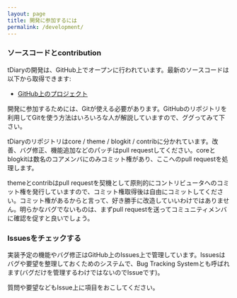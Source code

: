```yaml
---
layout: page
title: 開発に参加するには
permalink: /development/
---
```


### ソースコードとcontribution
tDiaryの開発は、GitHub上でオープンに行われています。最新のソースコードは以下から取得できます:

* [GitHub上のプロジェクト](http://github.com/tdiary)

開発に参加するためには、Gitが使える必要があります。GitHubのリポジトリを利用してGitを使う方法はいろいろな人が解説していますので、ググってみて下さい。

tDiaryのリポジトリはcore / theme / blogkit / contribに分かれています。改善、バグ修正、機能追加などのパッチはpull requestしてください。coreとblogkitは数名のコアメンバにのみコミット権があり、ここへのpull requestを処理します。

themeとcontribはpull requestを契機として原則的にコントリビュータへのコミット権を発行していますので、コミット権取得後は自由にコミットしてください。コミット権があるからと言って、好き勝手に改造していいわけではありません。明らかなバグでないものは、まずpull requestを送ってコミュニティメンバに確認を促すと良いでしょう。

### Issuesをチェックする
実装予定の機能やバグ修正はGitHub上のIssues上で管理しています。Issuesはバグや要望を整理しておくためのシステムで、Bug Tracking Systemとも呼ばれます(バグだけを管理するわけではないのでIssueです)。

質問や要望などもIssue上に項目をおこしてください。

